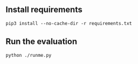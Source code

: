 ## Install requirements
```pip3 install --no-cache-dir -r requirements.txt```

## Run the evaluation
```python ./runme.py```
